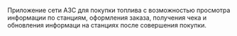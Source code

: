 Приложение сети АЗС для покупки топлива с возможностью просмотра информации по станциям, оформления заказа, получения чека и обновления информаци на станциях после совершения покупки.
